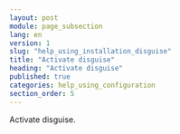 ```yaml
---
layout: post
module: page_subsection
lang: en
version: 1
slug: "help_using_installation_disguise"
title: "Activate disguise"
heading: "Activate disguise"
published: true
categories: help_using_configuration
section_order: 5
---
```


Activate disguise.